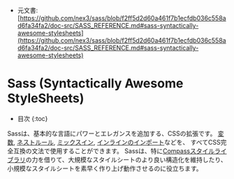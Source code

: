 + 元文書: [https://github.com/nex3/sass/blob/f2ff5d2d60a461f7b1ecfdb036c558ad6fa34fa2/doc-src/SASS_REFERENCE.md#sass-syntactically-awesome-stylesheets](https://github.com/nex3/sass/blob/f2ff5d2d60a461f7b1ecfdb036c558ad6fa34fa2/doc-src/SASS_REFERENCE.md#sass-syntactically-awesome-stylesheets)

# Sass (Syntactically Awesome StyleSheets)

* 目次
{:toc}

Sassは、基本的な言語にパワーとエレガンスを追加する、CSSの拡張です。
[変数](#variables_), [ネストルール](#nested_rules),
[ミックスイン](#mixins), [インラインのインポート](#import)などを、
すべてCSS完全互換の文法で使用することができます。
Sassは、特に[Compassスタイルライブラリ](http://compass-style.org)の力を借りて、大規模なスタイルシートのより良い構造化を維持したり、
小規模なスタイルシートを素早く作り上げ動作させるのに役立ちます。